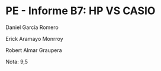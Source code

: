 # PE - Informe B7: HP VS CASIO
Daniel García Romero

Erick Aramayo Monrroy

Robert Almar Graupera

Nota: 9,5

